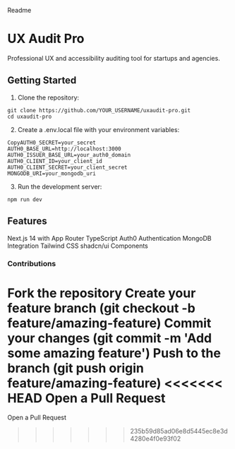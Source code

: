 Readme

# UX Audit Pro

Professional UX and accessibility auditing tool for startups and agencies.

## Getting Started

1. Clone the repository:
```
git clone https://github.com/YOUR_USERNAME/uxaudit-pro.git
cd uxaudit-pro
```

2. Create a .env.local file with your environment variables:
```
CopyAUTH0_SECRET=your_secret
AUTH0_BASE_URL=http://localhost:3000
AUTH0_ISSUER_BASE_URL=your_auth0_domain
AUTH0_CLIENT_ID=your_client_id
AUTH0_CLIENT_SECRET=your_client_secret
MONGODB_URI=your_mongodb_uri
```

3. Run the development server:
``` 
npm run dev
```

## Features

Next.js 14 with App Router
TypeScript
Auth0 Authentication
MongoDB Integration
Tailwind CSS
shadcn/ui Components

### Contributions

Fork the repository
Create your feature branch (git checkout -b feature/amazing-feature)
Commit your changes (git commit -m 'Add some amazing feature')
Push to the branch (git push origin feature/amazing-feature)
<<<<<<< HEAD
Open a Pull Request
=======
Open a Pull Request
>>>>>>> 235b59d85ad06e8d5445ec8e3d4280e4f0e93f02
